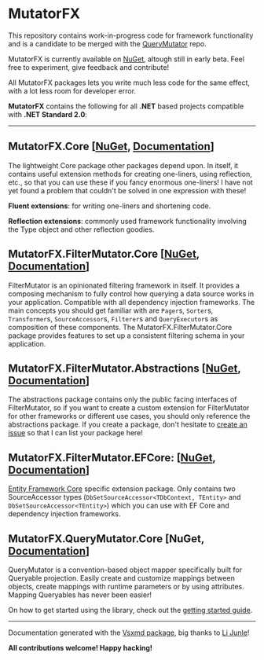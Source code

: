 # MutatorFX

This repository contains work-in-progress code for framework functionality and is a candidate to be merged with the [QueryMutator](https://github.com/yugabe/QueryMutator) repo.

MutatorFX is currently available on [NuGet](https://www.nuget.org/packages?q=MutatorFX), altough still in early beta. Feel free to experiment, give feedback and contribute!

All MutatorFX packages lets you write much less code for the same effect, with a lot less room for developer error.

**MutatorFX** contains the following for all **.NET** based projects compatible with **.NET Standard 2.0**:

<hr/>

**MutatorFX.Core** [[NuGet](https://www.nuget.org/packages/MutatorFX.Core/), [Documentation](https://github.com/yugabe/MutatorFX/blob/master/docs/md/MutatorFX.Core.md)]
------------------
The lightweight Core package other packages depend upon. In itself, it contains useful extension methods for creating one-liners, using reflection, etc., so that you can use these if you fancy enormous one-liners! I have not yet found a problem that couldn't be solved in one expression with these!

**Fluent extensions**: for writing one-liners and shortening code. 

**Reflection extensions**: commonly used framework functionality involving the Type object and other reflection goodies.

**MutatorFX.FilterMutator.Core** [[NuGet](https://www.nuget.org/packages/MutatorFX.FilterMutator.Core/), [Documentation](https://github.com/yugabe/MutatorFX/blob/master/docs/md/MutatorFX.FilterMutator.Core.md)]
--------------------------------
FilterMutator is an opinionated filtering framework in itself. It provides a composing mechanism to fully control how querying a data source works in your application. Compatible with all dependency injection frameworks. The main concepts you should get familiar with are ```Pager```s, ```Sorter```s, ```Transformer```s, ```SourceAccessor```s, ```Filterer```s and ```QueryExecutor```s as composition of these components. The MutatorFX.FilterMutator.Core package provides features to set up a consistent filtering schema in your application.

**MutatorFX.FilterMutator.Abstractions** [[NuGet](https://www.nuget.org/packages/MutatorFX.FilterMutator.Abstractions/), [Documentation](https://github.com/yugabe/MutatorFX/blob/master/docs/md/MutatorFX.FilterMutator.Abstractions.md)]
----------------------------------------
The abstractions package contains only the public facing interfaces of FilterMutator, so if you want to create a custom extension for FilterMutator for other frameworks or different use cases, you should only reference the abstractions package. If you create a package, don't hesitate to [create an issue](https://github.com/yugabe/MutatorFX/issues) so that I can list your package here!

**MutatorFX.FilterMutator.EFCore**: [[NuGet](https://www.nuget.org/packages/MutatorFX.FilterMutator.EFCore/), [Documentation](https://github.com/yugabe/MutatorFX/blob/master/docs/md/MutatorFX.FilterMutator.EFCore.md)]
----------------------------------
[Entity Framework Core](https://github.com/aspnet/EntityFrameworkCore) specific extension package. Only contains two SourceAccessor types (```DbSetSourceAccessor<TDbContext, TEntity>``` and ```DbSetSourceAccessor<TEntity>```) which you can use with EF Core and dependency injection frameworks.

**MutatorFX.QueryMutator.Core** [NuGet, [Documentation](https://github.com/csokiskeksz/MutatorFX/blob/master/docs/md/MutatorFX.QueryMutator.Core.md)]
-------------------------------
QueryMutator is a convention-based object mapper specifically built for Queryable projection. Easily create and customize mappings between objects, create mappings with runtime parameters or by using attributes. Mapping Queryables has never been easier!

On how to get started using the library, check out the [getting started guide](https://github.com/csokiskeksz/MutatorFX/blob/master/src/QueryMutator).

<hr/>

Documentation generated with the [Vsxmd package](https://github.com/lijunle/Vsxmd), big thanks to [Li Junle](https://github.com/lijunle)!

**All contributions welcome! Happy hacking!**
